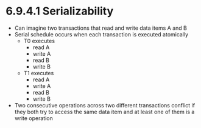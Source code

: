 # 6.9.4.1 Serializability

* Can imagine two transactions that read and write data items A and B
* Serial schedule occurs when each transaction is executed atomically
  * T0 executes
    * read A
    * write A
    * read B
    * write B
  * T1 executes
    * read A
    * write A
    * read B
    * write B
* Two consecutive operations across two different transactions conflict if they both try to access the same data item and at least one of them is a write operation
